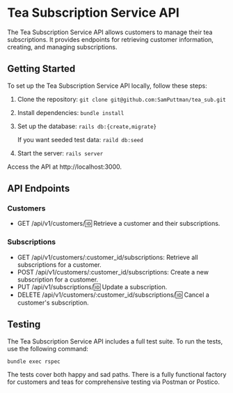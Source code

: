 # Tea Subscription Service API

The Tea Subscription Service API allows customers to manage their tea subscriptions. It provides endpoints for retrieving customer information, creating, and managing subscriptions.

## Getting Started

To set up the Tea Subscription Service API locally, follow these steps:

1. Clone the repository:
   ```git clone git@github.com:SamPuttman/tea_sub.git```

2. Install dependencies:
   ```bundle install```

3. Set up the database:
   ```rails db:{create,migrate}```
   
   If you want seeded test data:
   ```raild db:seed```

5. Start the server:
   ```rails server```

Access the API at http://localhost:3000.

## API Endpoints

### Customers

- GET /api/v1/customers/:id: Retrieve a customer and their subscriptions.

### Subscriptions

- GET /api/v1/customers/:customer_id/subscriptions: Retrieve all subscriptions for a customer.
- POST /api/v1/customers/:customer_id/subscriptions: Create a new subscription for a customer.
- PUT /api/v1/subscriptions/:id: Update a subscription.
- DELETE /api/v1/customers/:customer_id/subscriptions/:id: Cancel a customer's subscription.

## Testing

The Tea Subscription Service API includes a full test suite. To run the tests, use the following command:

```bundle exec rspec```

The tests cover both happy and sad paths. There is a fully functional factory for customers and teas for comprehensive testing via Postman or Postico. 

